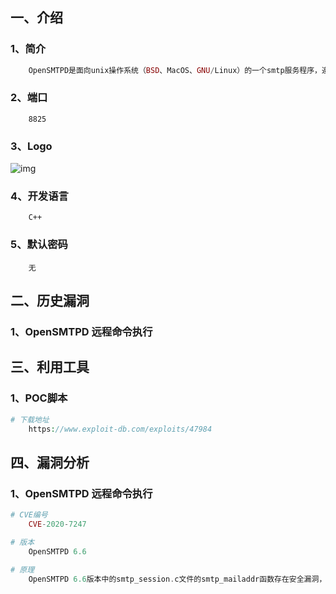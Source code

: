 ## 一、介绍

### 1、简介

```php
	OpenSMTPD是面向unix操作系统（BSD、MacOS、GNU/Linux）的一个smtp服务程序，遵循RFC 5321 SMTP协议，OpenSMTP最初为OpenBSD操作系统开发的，是OpenBSD项目的一部分，由于其开源的特性，进而分发到其他UNIX平台。根据ISC许可，该软件可免费供所有人使用和重用。
```

### 2、端口

```
	8825
```

### 3、Logo

![img](https://www.opensmtpd.org/images/opensmtpd.png)

### 4、开发语言

```
	C++
```

### 5、默认密码

```
	无
```



## 二、历史漏洞

### 1、OpenSMTPD 远程命令执行



## 三、利用工具

### 1、POC脚本

```php
# 下载地址
	https://www.exploit-db.com/exploits/47984
```



## 四、漏洞分析

### 1、OpenSMTPD 远程命令执行

```PHP
# CVE编号
	CVE-2020-7247
```

```PHP
# 版本
	OpenSMTPD 6.6
```

```php
# 原理
	OpenSMTPD 6.6版本中的smtp_session.c文件的smtp_mailaddr函数存在安全漏洞，在实现RFC 5321的过程中对 发件人/收件人 收件人校验不严而导致的，远程攻击者可通过特制的SMTP session利用该漏洞以root权限执行任意命令。
```


